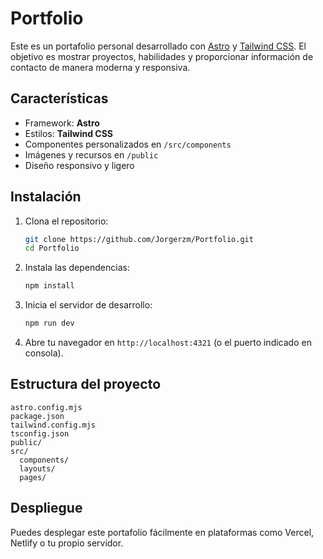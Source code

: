 # Portfolio

Este es un portafolio personal desarrollado con [Astro](https://astro.build/) y [Tailwind CSS](https://tailwindcss.com/). El objetivo es mostrar proyectos, habilidades y proporcionar información de contacto de manera moderna y responsiva.

## Características
- Framework: **Astro**
- Estilos: **Tailwind CSS**
- Componentes personalizados en `/src/components`
- Imágenes y recursos en `/public`
- Diseño responsivo y ligero

## Instalación

1. Clona el repositorio:
   ```bash
   git clone https://github.com/Jorgerzm/Portfolio.git
   cd Portfolio
   ```
2. Instala las dependencias:
   ```bash
   npm install
   ```
3. Inicia el servidor de desarrollo:
   ```bash
   npm run dev
   ```
4. Abre tu navegador en `http://localhost:4321` (o el puerto indicado en consola).

## Estructura del proyecto
```
astro.config.mjs
package.json
tailwind.config.mjs
tsconfig.json
public/
src/
  components/
  layouts/
  pages/
```

## Despliegue
Puedes desplegar este portafolio fácilmente en plataformas como Vercel, Netlify o tu propio servidor.
